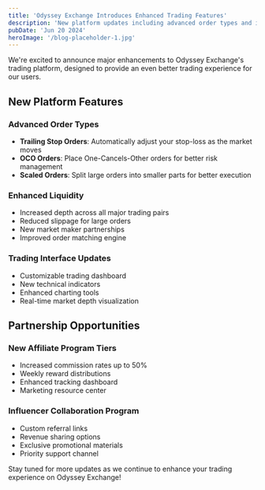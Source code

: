 ```yaml
---
title: 'Odyssey Exchange Introduces Enhanced Trading Features'
description: 'New platform updates including advanced order types and improved liquidity pools'
pubDate: 'Jun 20 2024'
heroImage: '/blog-placeholder-1.jpg'
---
```


We're excited to announce major enhancements to Odyssey Exchange's trading platform, designed to provide an even better trading experience for our users.

## New Platform Features

### Advanced Order Types
- **Trailing Stop Orders**: Automatically adjust your stop-loss as the market moves
- **OCO Orders**: Place One-Cancels-Other orders for better risk management
- **Scaled Orders**: Split large orders into smaller parts for better execution

### Enhanced Liquidity
- Increased depth across all major trading pairs
- Reduced slippage for large orders
- New market maker partnerships
- Improved order matching engine

### Trading Interface Updates
- Customizable trading dashboard
- New technical indicators
- Enhanced charting tools
- Real-time market depth visualization

## Partnership Opportunities

### New Affiliate Program Tiers
- Increased commission rates up to 50%
- Weekly reward distributions
- Enhanced tracking dashboard
- Marketing resource center

### Influencer Collaboration Program
- Custom referral links
- Revenue sharing options
- Exclusive promotional materials
- Priority support channel

Stay tuned for more updates as we continue to enhance your trading experience on Odyssey Exchange!